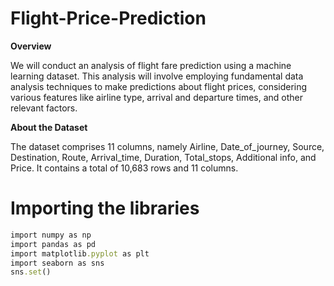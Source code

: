 # Flight-Price-Prediction

**Overview**

We will conduct an analysis of flight fare prediction using a machine learning dataset. This analysis will involve employing fundamental data analysis techniques to make predictions about flight prices, considering various features like airline type, arrival and departure times, and other relevant factors.

**About the Dataset**

The dataset comprises 11 columns, namely Airline, Date_of_journey, Source, Destination, Route, Arrival_time, Duration, Total_stops, Additional info, and Price. It contains a total of 10,683 rows and 11 columns.

# Importing the libraries

```ruby
import numpy as np
import pandas as pd
import matplotlib.pyplot as plt
import seaborn as sns
sns.set()
```
